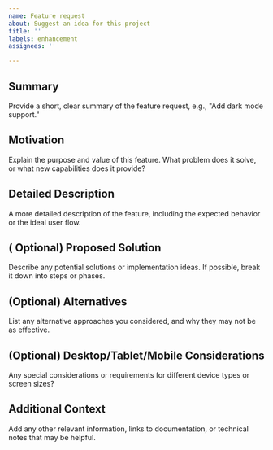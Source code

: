 ```yaml
---
name: Feature request
about: Suggest an idea for this project
title: ''
labels: enhancement
assignees: ''

---
```


## Summary
Provide a short, clear summary of the feature request, e.g., "Add dark mode support."

## Motivation
Explain the purpose and value of this feature. What problem does it solve, or what new capabilities does it provide?

## Detailed Description
A more detailed description of the feature, including the expected behavior or the ideal user flow.

## ( Optional) Proposed Solution
Describe any potential solutions or implementation ideas. If possible, break it down into steps or phases.

## (Optional) Alternatives
List any alternative approaches you considered, and why they may not be as effective.

## (Optional) Desktop/Tablet/Mobile Considerations
Any special considerations or requirements for different device types or screen sizes?

## Additional Context
Add any other relevant information, links to documentation, or technical notes that may be helpful.
